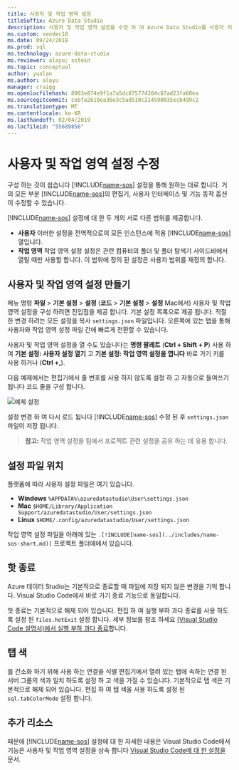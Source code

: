 ```yaml
---
title: 사용자 및 작업 영역 설정
titleSuffix: Azure Data Studio
description: 사용자 및 작업 영역 설정을 수정 하 여 Azure Data Studio를 사용자 지정 하는 방법입니다.
ms.custom: seodec18
ms.date: 09/24/2018
ms.prod: sql
ms.technology: azure-data-studio
ms.reviewer: alayu; sstein
ms.topic: conceptual
author: yualan
ms.author: alayu
manager: craigg
ms.openlocfilehash: 8983e874e9f1a7a5dc875774304c87ad23fa60ea
ms.sourcegitcommit: cebfa2610ea36e3c5ad510c214590035ecb499c2
ms.translationtype: MT
ms.contentlocale: ko-KR
ms.lasthandoff: 02/04/2019
ms.locfileid: "55689856"
---
```

# <a name="modify-user-and-workspace-settings"></a>사용자 및 작업 영역 설정 수정

구성 하는 것이 쉽습니다 [!INCLUDE[name-sos](../includes/name-sos-short.md)] 설정을 통해 원하는 대로 합니다. 거의 모든 부분 [!INCLUDE[name-sos](../includes/name-sos-short.md)]의 편집기, 사용자 인터페이스 및 기능 동작 옵션이 수정할 수 있습니다.

[!INCLUDE[name-sos](../includes/name-sos-short.md)] 설정에 대 한 두 개의 서로 다른 범위를 제공합니다.

* **사용자** 이러한 설정을 전역적으로의 모든 인스턴스에 적용 [!INCLUDE[name-sos](../includes/name-sos-short.md)] 열입니다.
* **작업 영역** 작업 영역 설정 설정은 관련 컴퓨터의 폴더 및 폴더 탐색기 사이드바에서 열릴 때만 사용할 합니다. 이 범위에 정의 된 설정은 사용자 범위를 재정의 합니다.

## <a name="creating-user-and-workspace-settings"></a>사용자 및 작업 영역 설정 만들기

메뉴 명령 **파일** > **기본 설정** > **설정** (**코드**  >  **기본 설정** > **설정** Mac에서) 사용자 및 작업 영역 설정을 구성 하려면 진입점을 제공 합니다. 기본 설정 목록으로 제공 됩니다. 적절 한 변경 하려는 모든 설정을 복사 `settings.json` 파일입니다. 오른쪽에 있는 탭을 통해 사용자와 작업 영역 설정 파일 간에 빠르게 전환할 수 있습니다.

사용자 및 작업 영역 설정을 열 수도 있습니다는 **명령 팔레트** (**Ctrl + Shift + P**) 사용 하 여 **기본 설정: 사용자 설정 열기** 고 **기본 설정: 작업 영역 설정을 엽니다** 바로 가기 키를 사용 하거나 (**Ctrl +,**).

다음 예제에서는 편집기에서 줄 번호를 사용 하지 않도록 설정 하 고 자동으로 들여쓰기 됩니다 코드 줄을 구성 합니다.

![예제 설정](media/settings/sample-settings.png)

설정 변경 하 여 다시 로드 됩니다 [!INCLUDE[name-sos](../includes/name-sos-short.md)] 수정 된 후 `settings.json` 파일이 저장 됩니다.

>**참고:** 작업 영역 설정을 팀에서 프로젝트 관련 설정을 공유 하는 데 유용 합니다.

## <a name="settings-file-locations"></a>설정 파일 위치

플랫폼에 따라 사용자 설정 파일은 여기 있습니다.

* **Windows** `%APPDATA%\azuredatastudio\User\settings.json`
* **Mac** `$HOME/Library/Application Support/azuredatastudio/User/settings.json`
* **Linux** `$HOME/.config/azuredatastudio/User/settings.json`

작업 영역 설정 파일을 아래에 있는 `.[!INCLUDE[name-sos](../includes/name-sos-short.md)]` 프로젝트 폴더에에서 있습니다.

## <a name="hot-exit"></a>핫 종료

Azure 데이터 Studio는 기본적으로 종료할 때 파일에 저장 되지 않은 변경을 기억 합니다. Visual Studio Code에서 바로 가기 종료 기능으로 동일합니다.

핫 종료는 기본적으로 해제 되어 있습니다. 편집 하 여 실행 부하 과다 종료를 사용 하도록 설정 된 `files.hotExit` 설정 합니다. 세부 정보를 참조 하세요 [(Visual Studio Code 설명서)에서 실행 부하 과다 종료](https://code.visualstudio.com/docs/editor/codebasics#_hot-exit)합니다.


## <a name="tab-color"></a>탭 색

를 간소화 하기 위해 사용 하는 연결을 식별 편집기에서 열려 있는 탭에 속하는 연결 된 서버 그룹의 색과 일치 하도록 설정 하 고 색을 가질 수 있습니다. 기본적으로 탭 색은 기본적으로 해제 되어 있습니다. 편집 하 여 탭 색을 사용 하도록 설정 된 `sql.tabColorMode` 설정 합니다.

## <a name="additional-resources"></a>추가 리소스

때문에 [!INCLUDE[name-sos](../includes/name-sos-short.md)] 설정에 대 한 자세한 내용은 Visual Studio Code에서 기능은 사용자 및 작업 영역 설정을 상속 합니다 [Visual Studio Code에 대 한 설정을](https://code.visualstudio.com/docs/getstarted/settings) 문서.
